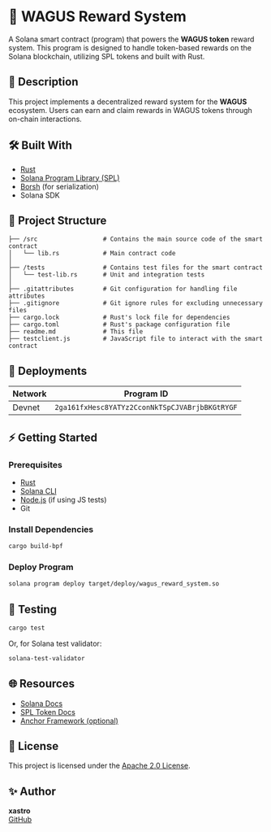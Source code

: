 # 🚀 WAGUS Reward System

A Solana smart contract (program) that powers the **WAGUS token** reward system. This program is designed to handle token-based rewards on the Solana blockchain, utilizing SPL tokens and built with Rust.

## 📜 Description
This project implements a decentralized reward system for the **WAGUS** ecosystem. Users can earn and claim rewards in WAGUS tokens through on-chain interactions.

## 🛠️ Built With
- [Rust](https://www.rust-lang.org/)
- [Solana Program Library (SPL)](https://spl.solana.com/)
- [Borsh](https://borsh.io/) (for serialization)
- Solana SDK

## 📂 Project Structure
```
├── /src                  # Contains the main source code of the smart contract
│   └── lib.rs            # Main contract code
│
├── /tests                # Contains test files for the smart contract
│   └── test-lib.rs       # Unit and integration tests
│
├── .gitattributes        # Git configuration for handling file attributes
├── .gitignore            # Git ignore rules for excluding unnecessary files
├── cargo.lock            # Rust's lock file for dependencies
├── cargo.toml            # Rust's package configuration file
├── readme.md             # This file
├── testclient.js         # JavaScript file to interact with the smart contract
```

## 🚀 Deployments
| Network  | Program ID                              |
|----------|-----------------------------------------|
| Devnet   | `2ga161fxHesc8YATYz2CconNkTSpCJVABrjbBKGtRYGF` |

## ⚡ Getting Started

### Prerequisites
- [Rust](https://www.rust-lang.org/tools/install)
- [Solana CLI](https://docs.solana.com/cli/install-solana-cli-tools)
- [Node.js](https://nodejs.org/) (if using JS tests)
- Git

### Install Dependencies
```bash
cargo build-bpf
```

### Deploy Program
```bash
solana program deploy target/deploy/wagus_reward_system.so
```

## 🧪 Testing
```bash
cargo test
```

Or, for Solana test validator:
```bash
solana-test-validator
```

## 🌐 Resources
- [Solana Docs](https://docs.solana.com/)
- [SPL Token Docs](https://spl.solana.com/token)
- [Anchor Framework (optional)](https://book.anchor-lang.com/)

## 📜 License
This project is licensed under the [Apache 2.0 License](LICENSE).

## ✨ Author
**xastro**  
[GitHub](https://github.com/xastro6)
```
